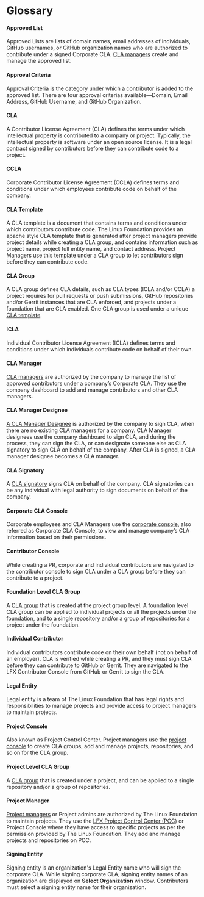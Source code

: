 # Glossary

#### Approved List

Approved Lists are lists of domain names, email addresses of individuals, GitHub usernames, or GitHub organization names who are authorized to contribute under a signed Corporate CLA. [CLA managers](glossary.md#cla-manager) create and manage the approved list.

#### Approval Criteria

Approval Criteria is the category under which a contributor is added to the approved list. There are four approval criterias available—Domain, Email Address, GitHub Username, and GitHub Organization.

#### **CLA**

A Contributor License Agreement \(CLA\) defines the terms under which intellectual property is contributed to a company or project. Typically, the intellectual property is software under an open source license. It is a legal contract signed by contributors before they can contribute code to a project.

#### **CCLA**

Corporate Contributor License Agreement \(CCLA\) defines terms and conditions under which employees contribute code on behalf of the company.

#### **CLA Template**

A CLA template is a document that contains terms and conditions under which contributors contribute code. The Linux Foundation provides an apache style CLA template that is generated after project managers provide project details while creating a CLA group, and contains information such as project name, project full entity name, and contact address. Project Managers use this template under a CLA group to let contributors sign before they can contribute code.

#### **CLA Group**

A CLA group defines CLA details, such as CLA types \(ICLA and/or CCLA\) a project requires for pull requests or push submissions, GitHub repositories and/or Gerrit instances that are CLA enforced, and projects under a foundation that are CLA enabled. One CLA group is used under a unique [CLA template](glossary.md#cla-template).

#### **ICLA**

Individual Contributor License Agreement \(ICLA\) defines terms and conditions under which individuals contribute code on behalf of their own.

#### **CLA Manager**

[CLA managers](corporate-cla-managers/) are authorized by the company to manage the list of approved contributors under a company’s Corporate CLA. They use the company dashboard to add and manage contributors and other CLA managers.

#### **CLA Manager Designee** 

[A CLA Manager Designee](corporate-cla-manager-designee-or-initial-cla-manager/) is authorized by the company to sign CLA, when there are no existing CLA managers for a company. CLA Manager designees use the company dashboard to sign CLA, and during the process, they can sign the CLA, or can designate someone else as CLA signatory to sign CLA on behalf of the company. After CLA is signed, a CLA manager designee becomes a CLA manager.

#### **CLA Signatory**

A [CLA signatory](corporate-cla-signatories/) signs CLA on behalf of the company. CLA signatories can be any individual with  legal authority to sign documents on behalf of the company.

#### **Corporate CLA Console**

Corporate employees and CLA Managers use the [corporate console](https://member.lfx.linuxfoundation.org/), also referred as Corporate CLA Console, to view and manage company’s CLA information based on their permissions.

#### **Contributor Console**

While creating a PR, corporate and individual contributors are navigated to the contributor console to sign CLA under a CLA group before they can contribute to a project.

#### **Foundation Level CLA Group**

A [CLA group](glossary.md#cla-group) that is created at the project group level. A foundation level CLA group can be applied to individual projects or all the projects under the foundation, and to a single repository and/or a group of repositories for a project under the foundation.

#### **Individual Contributor**

Individual contributors contribute code on their own behalf \(not on behalf of an employer\). CLA is verified while creating a PR, and they must sign CLA before they can contribute to GitHub or Gerrit. They are navigated to the LFX Contributor Console from GitHub or Gerrit to sign the CLA.

#### **Legal Entity**

Legal entity is a team of The Linux Foundation that has legal rights and responsibilities to manage projects and provide access to project managers to maintain projects.

#### **Project Console**

Also known as Project Control Center. Project managers use the [project console](http://projectadmin.lfx.linuxfoundation.org/) to create CLA groups, add and manage projects, repositories, and so on for the CLA group.

#### **Project Level CLA Group**

A [CLA group](https://docs.google.com/document/d/1N_IjTN1I5ZnN8vHmNAH8tu8YGLecY8ZVh9oijCUedeA/edit#heading=h.7lvkvuupgjey) that is created under a project, and can be applied to a single repository and/or a group of repositories.

#### Project Manager

[Project managers](project-managers/) or Project admins are authorized by The Linux Foundation to maintain projects. They use the [LFX Project Control Center \(PCC\)](http://projectadmin.lfx.linuxfoundation.org/) or Project Console where they have access to specific projects as per the permission provided by The Linux Foundation. They add and manage projects and repositories on PCC.

#### Signing Entity

Signing entity is an organization's Legal Entity name who will sign the corporate CLA. While signing corporate CLA, signing entity names of an organization are displayed on **Select Organization** window. Contributors must select a signing entity name for their organization.  


